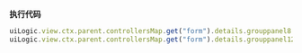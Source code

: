 <p class="panel-title"><b>执行代码</b></p>

```javascript
uiLogic.view.ctx.parent.controllersMap.get("form").details.grouppanel8.state.visible=false;
uiLogic.view.ctx.parent.controllersMap.get("form").details.grouppanel12.state.visible=true;
```
